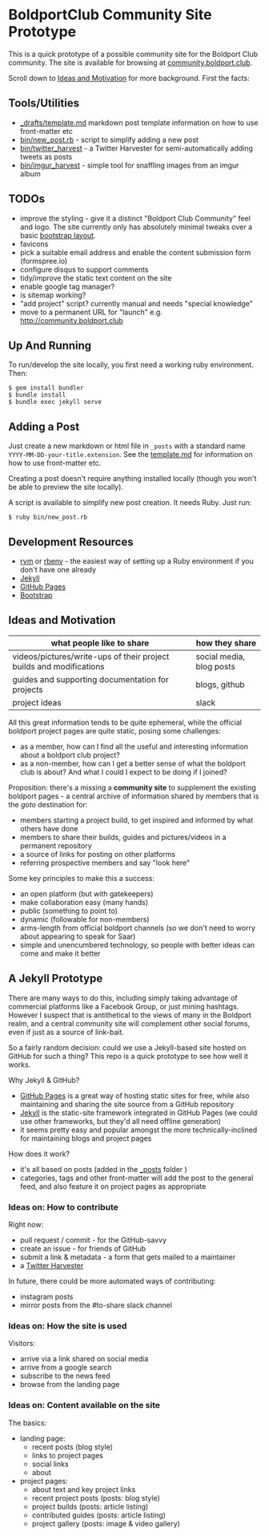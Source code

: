 # BoldportClub Community Site Prototype

This is a quick prototype of a possible community site for the Boldport Club community.
The site is available for browsing at [community.boldport.club](http://community.boldport.club/).

Scroll down to [Ideas and Motivation](#ideas-and-motivation) for more background.
First the facts:

## Tools/Utilities

* [_drafts/template.md](./_drafts/template.md) markdown post template information on how to use front-matter etc
* [bin/new_post.rb](./bin/new_post.rb) - script to simplify adding a new post
* [bin/twitter_harvest](./bin/twitter_harvest) - a Twitter Harvester for semi-automatically adding tweets as posts
* [bin/imgur_harvest](./bin/imgur_harvest) - simple tool for snaffling images from an imgur album

## TODOs

* improve the styling - give it a distinct "Boldport Club Community" feel and logo. The site currently only has absolutely minimal tweaks over a basic [bootstrap layout](http://getbootstrap.com/).
* favicons
* pick a suitable email address and enable the content submission form (formspree.io)
* configure disqus to support comments
* tidy/improve the static text content on the site
* enable google tag manager?
* is sitemap working?
* "add project" script? currently manual and needs "special knowledge"
* move to a permanent URL for "launch" e.g. http://community.boldport.club


## Up And Running

To run/develop the site locally, you first need a working ruby environment. Then:

```
$ gem install bundler
$ bundle install
$ bundle exec jekyll serve
```

## Adding a Post

Just create a new markdown or html file in `_posts` with a standard name `YYYY-MM-DD-your-title.extension`.
See the [template.md](./_drafts/template.md) for information on how to use front-matter etc.

Creating a post doesn't require anything installed locally (though you won't be able to preview the site locally).

A script is available to simplify new post creation. It needs Ruby. Just run:

```
$ ruby bin/new_post.rb
```

## Development Resources

* [rvm](https://rvm.io/) or [rbenv](https://github.com/rbenv/rbenv) - the easiest way of setting up a Ruby environment if you don't have one already
* [Jekyll](https://jekyllrb.com/)
* [GitHub Pages](https://pages.github.com/)
* [Bootstrap](http://getbootstrap.com/)


## Ideas and Motivation

| what people like to share   | how they share |
|-----------------------------|----------------|
| videos/pictures/write-ups of their project builds and modifications | social media, blog posts |
| guides and supporting documentation for projects | blogs, github |
| project ideas               | slack          |

All this great information tends to be quite ephemeral, while the official boldport project pages are quite static, posing some challenges:

* as a member, how can I find all the useful and interesting information about a boldport club project?
* as a non-member, how can I get a better sense of what the boldport club is about? And what I could I expect to be doing if I joined?


Proposition: there's a missing a **community site** to supplement the existing boldport pages - a central archive of information shared by members that is the *goto* destination for:
  - members starting a project build, to get inspired and informed by what others have done
  - members to share their builds, guides and pictures/videos in a permanent repository
  - a source of links for posting on other platforms
  - referring prospective members and say "look here"

Some key principles to make this a success:

* an open platform (but with gatekeepers)
* make collaboration easy (many hands)
* public (something to point to)
* dynamic (followable for non-members)
* arms-length from official boldport channels (so we don't need to worry about appearing to speak for Saar)
* simple and unencumbered technology, so people with better ideas can come and make it better


## A Jekyll Prototype

There are many ways to do this, including simply taking advantage of commercial platforms like a Facebook Group,
or just mining hashtags. However I suspect that is antithetical to the views of many in the Boldport realm,
and a central community site will complement other social forums, even if just as a source of link-bait.

So a fairly random decision: could we use a Jekyll-based site hosted on GitHub for such a thing?
This repo is a quick prototype to see how well it works.

Why Jekyll & GitHub?

* [GitHub Pages](https://pages.github.com/) is a great way of hosting static sites for free, while also maintaining and sharing the site source from a GitHub repository
* [Jekyll](https://jekyllrb.com/) is the static-site framework integrated in GitHub Pages (we could use other frameworks, but they'd all need offline generation)
* it seems pretty easy and popular amongst the more technically-inclined for maintaining blogs and project pages


How does it work?

* it's all based on posts (added in the [_posts](./_posts) folder )
* categories, tags and other front-matter will add the post to the general feed, and also feature it on project pages as appropriate


### Ideas on: How to contribute

Right now:

* pull request / commit - for the GitHub-savvy
* create an issue - for friends of GitHub
* submit a link & metadata - a form that gets mailed to a maintainer
* a [Twitter Harvester](./bin/twitter_harvest)

In future, there could be more automated ways of contributing:

* instagram posts
* mirror posts from the #to-share slack channel


### Ideas on: How the site is used

Visitors:

* arrive via a link shared on social media
* arrive from a google search
* subscribe to the news feed
* browse from the landing page


### Ideas on: Content available on the site

The basics:

* landing page:
  - recent posts (blog style)
  - links to project pages
  - social links
  - about
* project pages:
  - about text and key project links
  - recent project posts (posts: blog style)
  - project builds (posts: article listing)
  - contributed guides (posts: article listing)
  - project gallery (posts: image & video gallery)

